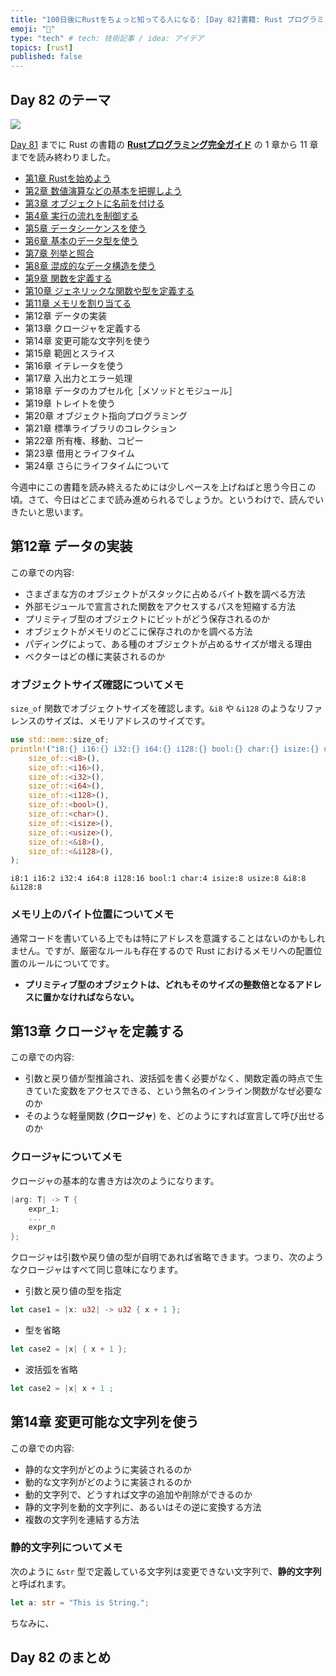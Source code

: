 ```yaml
---
title: "100日後にRustをちょっと知ってる人になる: [Day 82]書籍: Rust プログラミング完全ガイド その6"
emoji: "🦀"
type: "tech" # tech: 技術記事 / idea: アイデア
topics: [rust]
published: false
---
```

## Day 82 のテーマ

![](https://storage.googleapis.com/zenn-user-upload/942b1e806720-20221205.png)

[Day 81](https://zenn.dev/shinyay/articles/hello-rust-day081) までに Rust の書籍の **[Rustプログラミング完全ガイド](https://book.impress.co.jp/books/1121101129)** の 1 章から 11 章までを読み終わりました。

- [第1章 Rustを始めよう](https://zenn.dev/shinyay/articles/hello-rust-day076#%E7%AC%AC1%E7%AB%A0-rust%E3%82%92%E5%A7%8B%E3%82%81%E3%82%88%E3%81%86)
- [第2章 数値演算などの基本を把握しよう](https://zenn.dev/shinyay/articles/hello-rust-day076#%E7%AC%AC2%E7%AB%A0-%E6%95%B0%E5%80%A4%E6%BC%94%E7%AE%97%E3%81%AA%E3%81%A9%E3%81%AE%E5%9F%BA%E6%9C%AC%E3%82%92%E6%8A%8A%E6%8F%A1%E3%81%97%E3%82%88%E3%81%86)
- [第3章 オブジェクトに名前を付ける](https://zenn.dev/shinyay/articles/hello-rust-day076#%E7%AC%AC3%E7%AB%A0-%E3%82%AA%E3%83%96%E3%82%B8%E3%82%A7%E3%82%AF%E3%83%88%E3%81%AB%E5%90%8D%E5%89%8D%E3%82%92%E4%BB%98%E3%81%91%E3%82%8B)
- [第4章 実行の流れを制御する](https://zenn.dev/shinyay/articles/hello-rust-day078#%E7%AC%AC4%E7%AB%A0-%E5%AE%9F%E8%A1%8C%E3%81%AE%E6%B5%81%E3%82%8C%E3%82%92%E5%88%B6%E5%BE%A1%E3%81%99%E3%82%8B)
- [第5章 データシーケンスを使う](https://zenn.dev/shinyay/articles/hello-rust-day078#%E7%AC%AC5%E7%AB%A0-%E5%AE%9F%E8%A1%8C%E3%81%AE%E6%B5%81%E3%82%8C%E3%82%92%E5%88%B6%E5%BE%A1%E3%81%99%E3%82%8B)
- [第6章 基本のデータ型を使う](https://zenn.dev/shinyay/articles/hello-rust-day079#%E7%AC%AC6%E7%AB%A0-%E5%9F%BA%E6%9C%AC%E3%81%AE%E3%83%87%E3%83%BC%E3%82%BF%E5%9E%8B%E3%82%92%E4%BD%BF%E3%81%86)
- [第7章 列挙と照合](https://zenn.dev/shinyay/articles/hello-rust-day079#%E7%AC%AC7%E7%AB%A0-%E5%88%97%E6%8C%99%E3%81%A8%E7%85%A7%E5%90%88)
- [第8章 混成的なデータ構造を使う](https://zenn.dev/shinyay/articles/hello-rust-day080#%E7%AC%AC8%E7%AB%A0-%E6%B7%B7%E6%88%90%E7%9A%84%E3%81%AA%E3%83%87%E3%83%BC%E3%82%BF%E6%A7%8B%E9%80%A0%E3%82%92%E4%BD%BF%E3%81%86)
- [第9章 関数を定義する](https://zenn.dev/shinyay/articles/hello-rust-day080#%E7%AC%AC9%E7%AB%A0-%E9%96%A2%E6%95%B0%E3%82%92%E5%AE%9A%E7%BE%A9%E3%81%99%E3%82%8B)
- [第10章 ジェネリックな関数や型を定義する](https://zenn.dev/shinyay/articles/hello-rust-day081#%E7%AC%AC10%E7%AB%A0-%E3%82%B8%E3%82%A7%E3%83%8D%E3%83%AA%E3%83%83%E3%82%AF%E3%81%AA%E9%96%A2%E6%95%B0%E3%82%84%E5%9E%8B%E3%82%92%E5%AE%9A%E7%BE%A9%E3%81%99%E3%82%8B)
- [第11章 メモリを割り当てる](https://zenn.dev/shinyay/articles/hello-rust-day081#%E7%AC%AC11%E7%AB%A0-%E3%83%A1%E3%83%A2%E3%83%AA%E3%82%92%E5%89%B2%E3%82%8A%E5%BD%93%E3%81%A6%E3%82%8B)
- 第12章 データの実装
- 第13章 クロージャを定義する
- 第14章 変更可能な文字列を使う
- 第15章 範囲とスライス
- 第16章 イテレータを使う
- 第17章 入出力とエラー処理
- 第18章 データのカプセル化［メソッドとモジュール］
- 第19章 トレイトを使う
- 第20章 オブジェクト指向プログラミング
- 第21章 標準ライブラリのコレクション
- 第22章 所有権、移動、コピー
- 第23章 借用とライフタイム
- 第24章 さらにライフタイムについて

今週中にこの書籍を読み終えるためには少しペースを上げねばと思う今日この頃。さて、今日はどこまで読み進められるでしょうか。というわけで、読んでいきたいと思います。

## 第12章 データの実装

この章での内容:

- さまざまな方のオブジェクトがスタックに占めるバイト数を調べる方法
- 外部モジュールで宣言された関数をアクセスするパスを短縮する方法
- プリミティブ型のオブジェクトにビットがどう保存されるのか
- オブジェクトがメモリのどこに保存されのかを調べる方法
- パディングによって、ある種のオブジェクトが占めるサイズが増える理由
- ベクターはどの様に実装されるのか

### オブジェクトサイズ確認についてメモ

`size_of` 関数でオブジェクトサイズを確認します。`&i8` や `&i128` のようなリファレンスのサイズは、メモリアドレスのサイズです。

```rust
use std::mem::size_of;
println!("i8:{} i16:{} i32:{} i64:{} i128:{} bool:{} char:{} isize:{} usize:{} &i8:{} &i128:{}",
    size_of::<i8>(),
    size_of::<i16>(),
    size_of::<i32>(),
    size_of::<i64>(),
    size_of::<i128>(),
    size_of::<bool>(),
    size_of::<char>(),
    size_of::<isize>(),
    size_of::<usize>(),
    size_of::<&i8>(),
    size_of::<&i128>(),
);
```

```test
i8:1 i16:2 i32:4 i64:8 i128:16 bool:1 char:4 isize:8 usize:8 &i8:8 &i128:8
```

### メモリ上のバイト位置についてメモ

通常コードを書いている上でもは特にアドレスを意識することはないのかもしれません。ですが、厳密なルールも存在するので Rust 
におけるメモリへの配置位置のルールについてです。

- **プリミティブ型のオブジェクトは、どれもそのサイズの整数倍となるアドレスに置かなければならない。**

## 第13章 クロージャを定義する

この章での内容:

- 引数と戻り値が型推論され、波括弧を書く必要がなく、関数定義の時点で生きていた変数をアクセスできる、という無名のインライン関数がなぜ必要なのか
- そのような軽量関数 (**クロージャ**) を、どのようにすれば宣言して呼び出せるのか

### クロージャについてメモ

クロージャの基本的な書き方は次のようになります。

```rust
|arg: T| -> T {
    expr_1;
    ...
    expr_n
};
```

クロージャは引数や戻り値の型が自明であれば省略できます。つまり、次のようなクロージャはすべて同じ意味になります。

- 引数と戻り値の型を指定

```rust
let case1 = |x: u32| -> u32 { x + 1 };
```

- 型を省略

```rust
let case2 = |x| { x + 1 };
```

- 波括弧を省略

```rust
let case2 = |x| x + 1 ;
```

## 第14章 変更可能な文字列を使う

この章での内容:

- 静的な文字列がどのように実装されるのか
- 動的な文字列がどのように実装されるのか
- 動的文字列で、どうすれば文字の追加や削除ができるのか
- 静的文字列を動的文字列に、あるいはその逆に変換する方法
- 複数の文字列を連結する方法

### 静的文字列についてメモ

次のように `&str` 型で定義している文字列は変更できない文字列で、**静的文字列**と呼ばれます。

```rust
let a: str = "This is String.";
```

ちなみに、

## Day 82 のまとめ
